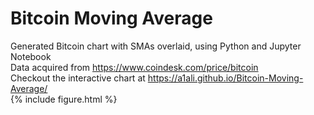 # Bitcoin Moving Average
Generated Bitcoin chart with SMAs overlaid, using Python and Jupyter Notebook <br>
Data acquired from https://www.coindesk.com/price/bitcoin <br>
Checkout the interactive chart at https://a1ali.github.io/Bitcoin-Moving-Average/
<br>
{% include figure.html %}


